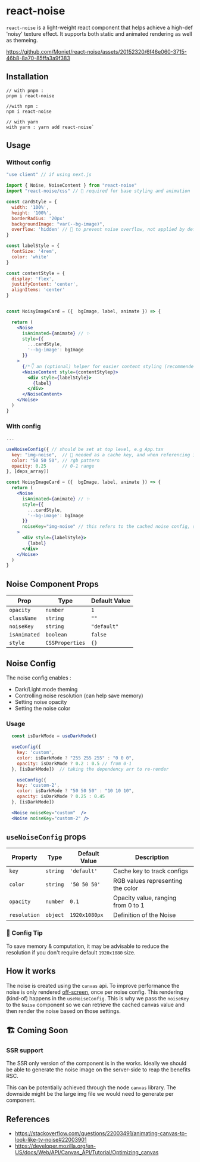 # react-noise

`react-noise` is a light-weight react component that helps achieve a high-def 'noisy' texture effect. It supports both static and animated rendering as well as themeing.

https://github.com/Moniet/react-noise/assets/20152320/6f46e060-3715-46b8-8a70-85ffa3a9f383

## Installation

```
// with pnpm :
pnpm i react-noise

//with npm :
npm i react-noise

// with yarn
with yarn : yarn add react-noise`
```

## Usage

### Without config

```jsx
"use client" // if using next.js

import { Noise, NoiseContent } from "react-noise"
import "react-noise/css" // 🚧 required for base styling and animation

const cardStyle = {
  width: '100%',
  height: '100%',
  borderRadius: '20px'
  backgroundImage: "var(--bg-image)",
  overflow: 'hidden' // 🚧 to prevent noise overflow, not applied by default
}

const labelStyle = {
  fontSize: '4rem',
  color: 'white'
}

const contentStyle = {
  display: 'flex',
  justifyContent: 'center',
  alignItems: 'center'
}


const NoisyImageCard = ({  bgImage, label, animate }) => {

  return (
    <Noise
      isAnimated={animate} // ✨
      style={{
        ...cardStyle,
        '--bg-image': bgImage
      }}
    >
      {/*👇 an (optional) helper for easier content styling (recommended) */}
      <NoiseContent style={contentStylep}>
        <div style={labelStyle}>
          {label}
        </div>
      </NoiseContent>
    </Noise>
  )
}

```

### With config

```jsx
...

useNoiseConfig({ // should be set at top level, e.g App.tsx
  key: "img-noise",  // 🚧 needed as a cache key, and when referencing in the <Noise /> component
  color: "50 50 50", // rgb pattern
  opacity: 0.25      // 0-1 range
}, [deps_array])

const NoisyImageCard = ({  bgImage, label, animate }) => {
  return (
    <Noise
      isAnimated={animate} // ✨
      style={{
        ...cardStyle,
        '--bg-image': bgImage
      }}
      noiseKey="img-noise" // this refers to the cached noise config, see "Noise Config" to learn more
    >
      <div style={labelStyle}>
        {label}
      </div>
    </Noise>
  )
}

```

## Noise Component Props

| Prop         | Type            | Default Value |
| ------------ | --------------- | ------------- |
| `opacity`    | `number`        | `1`           |
| `className`  | `string`        | `""`          |
| `noiseKey`   | `string`        | `"default"`   |
| `isAnimated` | `boolean`       | `false`       |
| `style`      | `CSSProperties` | `{}`          |

## Noise Config

The noise config enables :

- Dark/Light mode theming
- Controlling noise resolution (can help save memory)
- Setting noise opacity
- Setting the noise color

### Usage

```jsx
  const isDarkMode = useDarkMode()

  useConfig({
    key: 'custom',
    color: isDarkMode ? "255 255 255" : "0 0 0",
    opacity: isDarkMode ? 0.2 : 0.5 // from 0-1
  }, [isDarkMode])  // taking the dependency arr to re-render

    useConfig({
    key: 'custom-2',
    color: isDarkMode ? "50 50 50" : "10 10 10",
    opacity: isDarkMode ? 0.25 : 0.45
  }, [isDarkMode])

  <Noise noiseKey="custom"  />
  <Noise noiseKey="custom-2" />

```

## `useNoiseConfig` props

| Property     | Type     | Default Value | Description                        |
| ------------ | -------- | ------------- | ---------------------------------- |
| `key`        | `string` | `'default'`   | Cache key to track configs         |
| `color`      | `string` | `'50 50 50'`  | RGB values representing the color  |
| `opacity`    | `number` | `0.1`         | Opacity value, ranging from 0 to 1 |
| `resolution` | `object` | `1920x1080px` | Definition of the Noise            |

### 🚧 Config Tip

To save memory & computation, it may be advisable to reduce the resolution
if you don't require default `1920x1080` size.

## How it works

The noise is created using the `canvas` api. To improve performance the
noise is only rendered [off-screen](https://developer.mozilla.org/en-US/docs/Web/API/Canvas_API/Tutorial/Optimizing_canvas), once per noise config. This rendering (kind-of) happens in the `useNoiseConfig`. This is why we pass the `noiseKey` to the `Noise` component so we can retrieve the cached canvas value and then render the noise based on those settings.

## 🏗️ Coming Soon

### SSR support

The SSR only version of the component is in the works. Ideally we should be able
to generate the noise image on the server-side to reap the benefits RSC.

This can be potentially achieved through the node `canvas` library. The downside might be
the large img file we would need to generate per component.

###

## References

- https://stackoverflow.com/questions/22003491/animating-canvas-to-look-like-tv-noise#22003901
- https://developer.mozilla.org/en-US/docs/Web/API/Canvas_API/Tutorial/Optimizing_canvas
